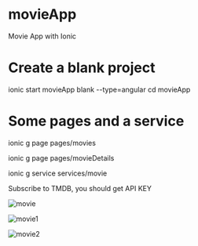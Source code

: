 # movieApp

Movie App with Ionic

# Create a blank project

ionic start movieApp blank --type=angular 
cd movieApp

# Some pages and a service

ionic g page pages/movies 

ionic g page pages/movieDetails

ionic g service services/movie

Subscribe to TMDB, you should get API KEY


![movie](https://user-images.githubusercontent.com/97443736/182112774-ab64fb6d-f239-42bf-8764-cd430f2f894d.PNG)

![movie1](https://user-images.githubusercontent.com/97443736/182112779-ae7e943d-a98f-433a-b612-f75205da6993.PNG)

![movie2](https://user-images.githubusercontent.com/97443736/182112825-6d45d8bc-0a9e-4dd4-b64f-e782525e361f.PNG)
